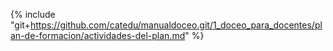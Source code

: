 {% include "git+https://github.com/catedu/manualdoceo.git/1_doceo_para_docentes/plan-de-formacion/actividades-del-plan.md" %}

